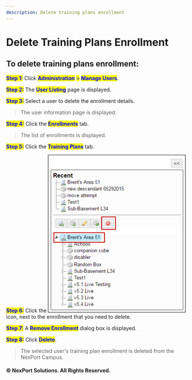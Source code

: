 ```yaml
---
description: Delete training plans enrollment
---
```


# Delete Training Plans Enrollment

## **To delete training plans enrollment:**

<mark style="color:blue;">**Step 1:**</mark> Click <mark style="color:blue;">**Administration**</mark> <mark style="color:blue;">></mark> <mark style="color:blue;">**Manage Users**</mark>.

<mark style="color:blue;">**Step 2:**</mark> The <mark style="color:blue;">**User Listing**</mark> page is displayed.

<mark style="color:blue;">**Step 3:**</mark> Select a user to delete the enrollment details.

> The user information page is displayed.

<mark style="color:blue;">**Step 4:**</mark> Click the <mark style="color:blue;">**Enrollments**</mark> tab.

> The list of enrollments is displayed.

<mark style="color:blue;">**Step 5:**</mark> Click the <mark style="color:blue;">**Training Plans**</mark> tab.

<mark style="color:blue;">**Step 6:**</mark> Click the ![](../../../../../.gitbook/assets/delete907e.png) icon, next to the enrollment that you need to delete.

<mark style="color:blue;">**Step 7:**</mark> A <mark style="color:blue;">**Remove Enrollment**</mark> dialog box is displayed.

<mark style="color:blue;">**Step 8:**</mark> Click <mark style="color:blue;">**Delete**</mark>.

> The selected user's training plan enrollment is deleted from the NexPort Campus.

#### © NexPort Solutions. All Rights Reserved.
